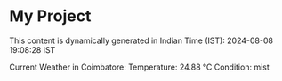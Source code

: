 # My Project

This content is dynamically generated in Indian Time (IST): 2024-08-08 19:08:28 IST


Current Weather in Coimbatore:
Temperature: 24.88 °C
Condition: mist
